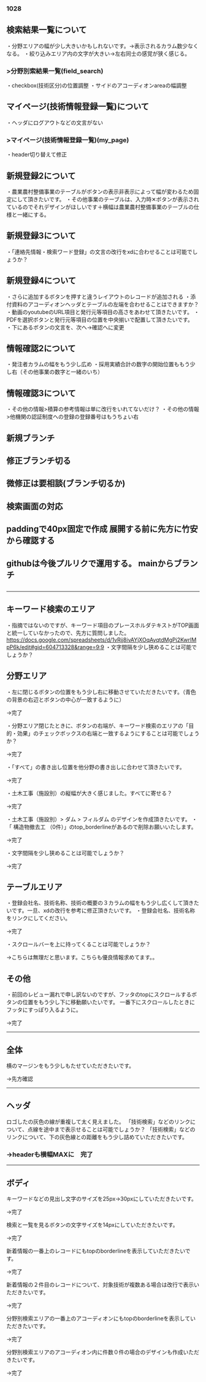### 1028
## 検索結果一覧について
・分野エリアの幅が少し大きいかもしれないです。→表示されるカラム数少なくなる。
・絞り込みエリア内の文字が大きい→左右同士の感覚が狭く感じる。

### >分野別索結果一覧(field_search)
・checkbox(技術区分)の位置調整
・サイドのアコーディオンareaの幅調整



## マイページ(技術情報登録一覧)について
・ヘッダにログアウトなどの文言がない

### >マイページ(技術情報登録一覧)(my_page)
・header切り替えて修正



## 新規登録2について
・農業農村整備事業のテーブルがボタンの表示非表示によって幅が変わるため固定にして頂きたいです。
・その他事業のテーブルは、入力時✕ボタンが表示されているのでそれデザインがほしいです＋横幅は農業農村整備事業のテーブルの仕様と一緒にする。

## 新規登録3について
・「連絡先情報・検索ワード登録」の文言の改行をxdに合わせることは可能でしょうか？

## 新規登録4について
・さらに追加するボタンを押すと違うレイアウトのレコードが追加される
・添付資料のアコーディオンヘッダとテーブルの左端を合わせることはできますか？
・動画のyoutubeのURL項目と発行元等項目の高さをあわせて頂きたいです。
・PDFを選択ボタンと発行元等項目の位置を中央揃いで配置して頂きたいです。
・下にあるボタンの文言を、次へ→確認へに変更

## 情報確認2について
・発注者カラムの幅をもう少し広め
・採用実績合計の数字の開始位置ももう少し右（その他事業の数字と一緒のいち）

## 情報確認3について
・その他の情報>積算の参考情報は単に改行をいれてないだけ？
・その他の情報>他機関の認証制度への登録の登録番号はもうちょい右


## 新規ブランチ
## 修正ブランチ切る

## 微修正は要相談(ブランチ切るか)


## 検索画面の対応

## paddingで40px固定で作成 展開する前に先方に竹安から確認する

## githubは今後プルリクで運用する。 mainからブランチ

## 

___

## キーワード検索のエリア

・指摘ではないのですが、キーワード項目のプレースホルダテキストがTOP画面と統一していなかったので、先方に質問しました。https://docs.google.com/spreadsheets/d/1vRjj8ivAYjXOqAyqtdMgPj2KwrIMpP6k/edit#gid=604713328&range=9:9
・文字間隔を少し狭めることは可能でしょうか？

## 分野エリア

・左に閉じるボタンの位置をもう少し右に移動させていただきたいです。（青色の背景の右辺とボタンの中心が一致するように）

→完了

・分野エリア閉じたときに、ボタンの右端が、キーワード検索のエリアの「目的・効果」のチェックボックスの右端と一致するようにすることは可能でしょうか？

→完了

・「すべて」の書き出し位置を他分野の書き出しに合わせて頂きたいです。

→完了

・土木工事（施設別）の縦幅が大きく感じました。すべてに寄せる？

→完了

・土木工事（施設別）> ダム > フィルダム のデザインを作成頂きたいです。 
・「 構造物撤去工 （0件）」のtop_borderlineがあるので削除お願いいたします。

→完了

・文字間隔を少し狭めることは可能でしょうか？

→完了


## テーブルエリア

・登録会社名、技術名称、技術の概要の３カラムの幅をもう少し広くして頂きたいです。一旦、xdの改行を参考に修正頂きたいです。
・登録会社名、技術名称をリンクにしてください。

→完了

・スクロールバーを上に持ってくることは可能でしょうか？

→こちらは無理だと思います。こちらも優良情報求めてます。。




## その他

・前回のレビュー漏れで申し訳ないのですが、フッタのtopにスクロールするボタンの位置をもう少し下に移動願いたいです。
一番下にスクロールしたときにフッタにすっぽり入るように。

→完了

___

## 全体
横のマージンをもう少しもたせていただきたいです。

→先方確認

___


## ヘッダ
ロゴしたの灰色の線が重複して太く見えました。
「技術検索」などのリンクについて、点線を途中まで表示せることは可能でしょうか？
「技術検索」などのリンクについて、下の灰色線との距離をもう少し詰めていただきたいです。
### →headerも横幅MAXに　完了

___

## ボディ
キーワードなどの見出し文字のサイズを25px→30pxにしていただきたいです。

→完了


検索と一覧を見るボタンの文字サイズを14pxにしていただきたいです。

→完了

新着情報の一番上のレコードにもtopのborderlineを表示していただきたいです。

→完了


新着情報の２件目のレコードについて、対象技術が複数ある場合は改行で表示いただきたいです。

→完了


分野別検索エリアの一番上のアコーディオンにもtopのborderlineを表示していただきたいです。

→完了

分野別検索エリアのアコーディオン内に件数０件の場合のデザインも作成いただきたいです。

→完了
